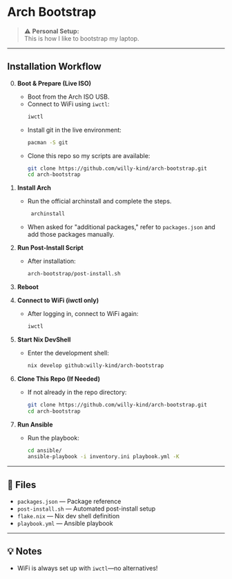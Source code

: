 # Arch Bootstrap

> ⚠️ **Personal Setup:**  
> This is how I like to bootstrap my laptop.  

---

## Installation Workflow

0. **Boot & Prepare (Live ISO)**
   - Boot from the Arch ISO USB.
   - Connect to WiFi using `iwctl`:
     ```sh
     iwctl
     ```
   - Install git in the live environment:
     ```sh
     pacman -S git
     ```
   - Clone this repo so my scripts are available:
     ```sh
     git clone https://github.com/willy-kind/arch-bootstrap.git
     cd arch-bootstrap
     ```

1. **Install Arch**
   - Run the official archinstall and complete the steps.
     ```sh
      archinstall
     ```
   - When asked for "additional packages," refer to `packages.json` and add those packages manually.
     
2. **Run Post-Install Script**
   - After installation:
     ```sh
     arch-bootstrap/post-install.sh
     ```

3. **Reboot**

4. **Connect to WiFi (iwctl only)**
   - After logging in, connect to WiFi again:
     ```sh
     iwctl
     ```

5. **Start Nix DevShell**
   - Enter the development shell:
     ```sh
     nix develop github:willy-kind/arch-bootstrap
     ```

6. **Clone This Repo (If Needed)**
   - If not already in the repo directory:
     ```sh
     git clone https://github.com/willy-kind/arch-bootstrap.git
     cd arch-bootstrap
     ```

7. **Run Ansible**
   - Run the playbook:
     ```sh
     cd ansible/
     ansible-playbook -i inventory.ini playbook.yml -K
     ```

---

## 📂 Files

- `packages.json` — Package reference
- `post-install.sh` — Automated post-install setup
- `flake.nix` — Nix dev shell definition
- `playbook.yml` — Ansible playbook

---

## 💡 Notes

- WiFi is always set up with `iwctl`—no alternatives!

